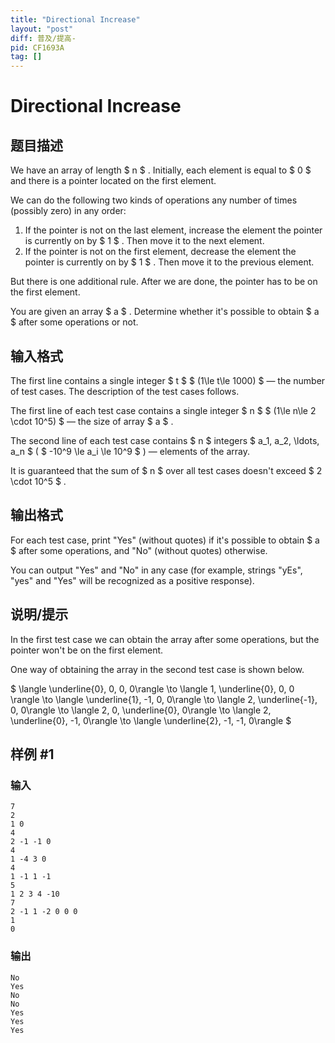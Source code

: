 ```yaml
---
title: "Directional Increase"
layout: "post"
diff: 普及/提高-
pid: CF1693A
tag: []
---
```


# Directional Increase

## 题目描述

We have an array of length $ n $ . Initially, each element is equal to $ 0 $ and there is a pointer located on the first element.

We can do the following two kinds of operations any number of times (possibly zero) in any order:

1. If the pointer is not on the last element, increase the element the pointer is currently on by $ 1 $ . Then move it to the next element.
2. If the pointer is not on the first element, decrease the element the pointer is currently on by $ 1 $ . Then move it to the previous element.

But there is one additional rule. After we are done, the pointer has to be on the first element.

You are given an array $ a $ . Determine whether it's possible to obtain $ a $ after some operations or not.

## 输入格式

The first line contains a single integer $ t $ $ (1\le t\le 1000) $ — the number of test cases. The description of the test cases follows.

The first line of each test case contains a single integer $ n $ $ (1\le n\le 2 \cdot 10^5) $ — the size of array $ a $ .

The second line of each test case contains $ n $ integers $ a_1, a_2, \ldots, a_n $ ( $ -10^9 \le a_i \le 10^9 $ ) — elements of the array.

It is guaranteed that the sum of $ n $ over all test cases doesn't exceed $ 2 \cdot 10^5 $ .

## 输出格式

For each test case, print "Yes" (without quotes) if it's possible to obtain $ a $ after some operations, and "No" (without quotes) otherwise.

You can output "Yes" and "No" in any case (for example, strings "yEs", "yes" and "Yes" will be recognized as a positive response).

## 说明/提示

In the first test case we can obtain the array after some operations, but the pointer won't be on the first element.

One way of obtaining the array in the second test case is shown below.

 $ \langle \underline{0}, 0, 0, 0\rangle \to \langle 1, \underline{0}, 0, 0 \rangle \to \langle \underline{1}, -1, 0, 0\rangle \to \langle 2, \underline{-1}, 0, 0\rangle \to \langle 2, 0, \underline{0}, 0\rangle \to \langle 2, \underline{0}, -1, 0\rangle \to \langle \underline{2}, -1, -1, 0\rangle $

## 样例 #1

### 输入

```
7
2
1 0
4
2 -1 -1 0
4
1 -4 3 0
4
1 -1 1 -1
5
1 2 3 4 -10
7
2 -1 1 -2 0 0 0
1
0
```

### 输出

```
No
Yes
No
No
Yes
Yes
Yes
```

